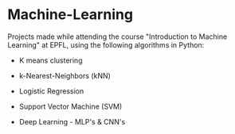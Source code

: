 # Machine-Learning
Projects made while attending the course "Introduction to Machine Learning" at EPFL, using the following algorithms in Python:

- K means clustering

- k-Nearest-Neighbors (kNN) 

- Logistic Regression

- Support Vector Machine (SVM)

- Deep Learning - MLP's & CNN's
